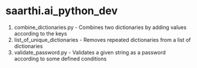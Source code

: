 # saarthi.ai_python_dev

1) combine_dictionaries.py - Combines two dictionaries by adding values according to the keys
2) list_of_unique_dictionaries - Removes repeated dictionaries from a list of dictionaries
3) validate_password.py - Validates a given string as a password according to some defined conditions
